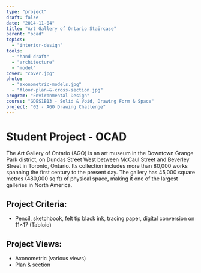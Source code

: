 ```yaml
---
type: "project"
draft: false
date: "2014-11-04"
title: "Art Gallery of Ontario Staircase"
parent: "ocad"
topics:
  - "interior-design"
tools:
  - "hand-draft"
  - "architecture"
  - "model"
cover: "cover.jpg"
photo:
  - "axonometric-models.jpg"
  - "floor-plan-&-cross-section.jpg"
program: "Environmental Design"
course: "GDES1B13 - Solid & Void, Drawing Form & Space"
project: "02 - AGO Drawing Challenge"
---
```

# Student Project - OCAD
The Art Gallery of Ontario (AGO) is an art museum in the Downtown Grange Park district, on Dundas Street West between McCaul Street and Beverley Street in Toronto, Ontario. Its collection includes more than 80,000 works spanning the first century to the present day. The gallery has 45,000 square metres (480,000 sq ft) of physical space, making it one of the largest galleries in North America.

## Project Criteria:
* Pencil, sketchbook, felt tip black ink, tracing paper, digital conversion on 11×17 (Tabloid)

## Project Views:
* Axonometric (various views)
* Plan & section
